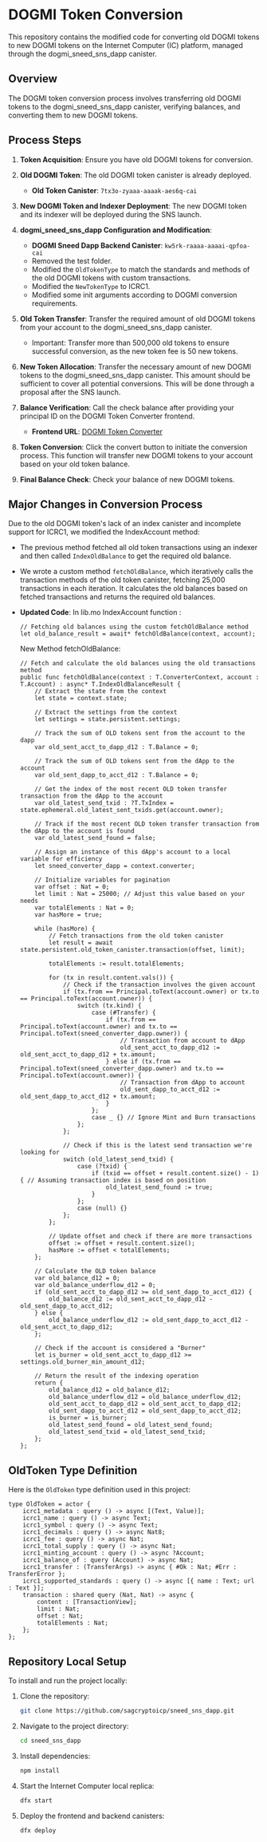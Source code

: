 # DOGMI Token Conversion

This repository contains the modified code for converting old DOGMI tokens to new DOGMI tokens on the Internet Computer (IC) platform, managed through the dogmi_sneed_sns_dapp canister.

## Overview

The DOGMI token conversion process involves transferring old DOGMI tokens to the dogmi_sneed_sns_dapp canister, verifying balances, and converting them to new DOGMI tokens.

## Process Steps

1. **Token Acquisition**: Ensure you have old DOGMI tokens for conversion.

2. **Old DOGMI Token**: The old DOGMI token canister is already deployed.
   - **Old Token Canister**: `7tx3o-zyaaa-aaaak-aes6q-cai`

3. **New DOGMI Token and Indexer Deployment**: The new DOGMI token and its indexer will be deployed during the SNS launch.

4. **dogmi_sneed_sns_dapp Configuration and Modification**:
   - **DOGMI Sneed Dapp Backend Canister**: `kw5rk-raaaa-aaaai-qpfoa-cai`
   - Removed the test folder.
   - Modified the `OldTokenType` to match the standards and methods of the old DOGMI tokens with custom transactions.
   - Modified the `NewTokenType` to ICRC1.
   - Modified some init arguments according to DOGMI conversion requirements.

5. **Old Token Transfer**: Transfer the required amount of old DOGMI tokens from your account to the dogmi_sneed_sns_dapp canister.
   - Important: Transfer more than 500,000 old tokens to ensure successful conversion, as the new token fee is 50 new tokens.

6. **New Token Allocation**: Transfer the necessary amount of new DOGMI tokens to the dogmi_sneed_sns_dapp canister. This amount should be sufficient to cover all potential conversions. This will be done through a proposal after the SNS launch.

7. **Balance Verification**: Call the check balance after providing your principal ID on the DOGMI Token Converter frontend.
   - **Frontend URL**: [DOGMI Token Converter](https://kr4x6-4yaaa-aaaai-qpfoq-cai.icp0.io/)

8. **Token Conversion**: Click the convert button to initiate the conversion process. This function will transfer new DOGMI tokens to your account based on your old token balance.

9. **Final Balance Check**: Check your balance of new DOGMI tokens.

## Major Changes in Conversion Process

Due to the old DOGMI token's lack of an index canister and incomplete support for ICRC1, we modified the IndexAccount method:
- The previous method fetched all old token transactions using an indexer and then called `IndexOldBalance` to get the required old balance.
- We wrote a custom method `fetchOldBalance`, which iteratively calls the transaction methods of the old token canister, fetching 25,000 transactions in each iteration. It calculates the old balances based on fetched transactions and returns the required old balances.

- **Updated Code**:
  In lib.mo IndexAccount function :
  ```motoko
  // Fetching old balances using the custom fetchOldBalance method
  let old_balance_result = await* fetchOldBalance(context, account);
  ```
  New Method fetchOldBalance:
  ```motoko
  // Fetch and calculate the old balances using the old transactions method
  public func fetchOldBalance(context : T.ConverterContext, account : T.Account) : async* T.IndexOldBalanceResult {
      // Extract the state from the context
      let state = context.state;

      // Extract the settings from the context
      let settings = state.persistent.settings;

      // Track the sum of OLD tokens sent from the account to the dapp
      var old_sent_acct_to_dapp_d12 : T.Balance = 0;

      // Track the sum of OLD tokens sent from the dApp to the account
      var old_sent_dapp_to_acct_d12 : T.Balance = 0;

      // Get the index of the most recent OLD token transfer transaction from the dApp to the account
      var old_latest_send_txid : ?T.TxIndex = state.ephemeral.old_latest_sent_txids.get(account.owner);

      // Track if the most recent OLD token transfer transaction from the dApp to the account is found
      var old_latest_send_found = false;

      // Assign an instance of this dApp's account to a local variable for efficiency
      let sneed_converter_dapp = context.converter;

      // Initialize variables for pagination
      var offset : Nat = 0;
      let limit : Nat = 25000; // Adjust this value based on your needs
      var totalElements : Nat = 0;
      var hasMore = true;

      while (hasMore) {
          // Fetch transactions from the old token canister
          let result = await state.persistent.old_token_canister.transaction(offset, limit);
          
          totalElements := result.totalElements;
          
          for (tx in result.content.vals()) {
              // Check if the transaction involves the given account
              if (tx.from == Principal.toText(account.owner) or tx.to == Principal.toText(account.owner)) {
                  switch (tx.kind) {
                      case (#Transfer) {
                          if (tx.from == Principal.toText(account.owner) and tx.to == Principal.toText(sneed_converter_dapp.owner)) {
                              // Transaction from account to dApp
                              old_sent_acct_to_dapp_d12 := old_sent_acct_to_dapp_d12 + tx.amount;
                          } else if (tx.from == Principal.toText(sneed_converter_dapp.owner) and tx.to == Principal.toText(account.owner)) {
                              // Transaction from dApp to account
                              old_sent_dapp_to_acct_d12 := old_sent_dapp_to_acct_d12 + tx.amount;
                          }
                      };
                      case _ {} // Ignore Mint and Burn transactions
                  };
              };

              // Check if this is the latest send transaction we're looking for
              switch (old_latest_send_txid) {
                  case (?txid) {
                      if (txid == offset + result.content.size() - 1) { // Assuming transaction index is based on position
                          old_latest_send_found := true;
                      }
                  };
                  case (null) {}
              };
          };

          // Update offset and check if there are more transactions
          offset := offset + result.content.size();
          hasMore := offset < totalElements;
      };

      // Calculate the OLD token balance
      var old_balance_d12 = 0;
      var old_balance_underflow_d12 = 0;
      if (old_sent_acct_to_dapp_d12 >= old_sent_dapp_to_acct_d12) {
          old_balance_d12 := old_sent_acct_to_dapp_d12 - old_sent_dapp_to_acct_d12;
      } else {
          old_balance_underflow_d12 := old_sent_dapp_to_acct_d12 - old_sent_acct_to_dapp_d12;
      };

      // Check if the account is considered a "Burner"
      let is_burner = old_sent_acct_to_dapp_d12 >= settings.old_burner_min_amount_d12; 

      // Return the result of the indexing operation
      return {
          old_balance_d12 = old_balance_d12;
          old_balance_underflow_d12 = old_balance_underflow_d12;
          old_sent_acct_to_dapp_d12 = old_sent_acct_to_dapp_d12;
          old_sent_dapp_to_acct_d12 = old_sent_dapp_to_acct_d12;
          is_burner = is_burner;
          old_latest_send_found = old_latest_send_found;
          old_latest_send_txid = old_latest_send_txid;
      };
  };
  ```

## OldToken Type Definition

Here is the `OldToken` type definition used in this project:

```motoko
type OldToken = actor {
    icrc1_metadata : query () -> async [(Text, Value)];
    icrc1_name : query () -> async Text;
    icrc1_symbol : query () -> async Text;
    icrc1_decimals : query () -> async Nat8;
    icrc1_fee : query () -> async Nat;
    icrc1_total_supply : query () -> async Nat;
    icrc1_minting_account : query () -> async ?Account;
    icrc1_balance_of : query (Account) -> async Nat;
    icrc1_transfer : (TransferArgs) -> async { #Ok : Nat; #Err : TransferError };
    icrc1_supported_standards : query () -> async [{ name : Text; url : Text }];
    transaction : shared query (Nat, Nat) -> async {
        content : [TransactionView];
        limit : Nat;
        offset : Nat;
        totalElements : Nat;
    };
};
```

## Repository Local Setup

To install and run the project locally:

1. Clone the repository:
   ```bash
   git clone https://github.com/sagcryptoicp/sneed_sns_dapp.git
   ```
   
2. Navigate to the project directory:
   ```bash
   cd sneed_sns_dapp
   ```

3. Install dependencies:
   ```bash
   npm install
   ```

4. Start the Internet Computer local replica:
   ```bash
   dfx start
   ```

5. Deploy the frontend and backend canisters:
   ```bash
   dfx deploy
   ```

